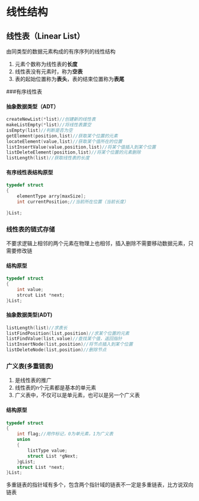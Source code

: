 # 线性结构

## 线性表（Linear List）

由同类型的数据元素构成的有序序列的线性结构

1. 元素个数称为线性表的**长度**
2. 线性表没有元素时，称为**空表**
3. 表的起始位置称为**表头**，表的结束位置称为**表尾**

###有序线性表

#### 抽象数据类型（ADT）

```c
createNewList(*list)//创建新的线性表
makeListEmpty(*list)//将线性表置空
isEmpty(list)//判断是否为空
getElement(position,list)//获取某个位置的元素    
locateElement(value,list)//获取某个值所在的位置
listInsertValue(value,position,list)//将某个值插入到某个位置
listDeleteElement(position,list)//将某个位置的元素删除
listLength(list)//获取线性表的长度
```

#### 有序线性表结构原型

```c
typedef struct
{
    elementType arry[maxSize];
    int currentPosition;//当前所在位置（当前长度）
    
}List;
```

### 线性表的链式存储

不要求逻辑上相邻的两个元素在物理上也相邻，插入删除不需要移动数据元素，只需要修改链

#### 结构原型

```c
typedef struct
{
    int value;
    strcut List *next;
}List;
```

#### 抽象数据类型(ADT)

```c
listLength(list)//求表长
listFindPosition(list,position)//求某个位置的元素
listFindValue(list,value)//查找某个值，返回指针
listInsertNode(list,position)//将节点插入到某个位置
listDeleteNode(list,position)//删除节点    
```

### 广义表(多重链表)

1. 是线性表的推广
2. 线性表的n个元素都是基本的单元素
3. 广义表中，不仅可以是单元素，也可以是另一个广义表

#### 结构原型

```c
typedef struct
{
    int flag;//用作标记，0为单元素，1为广义表
    union
    {
        listType value;
        struct List *gNext;
    }gList;
    struct List *next;
}List;
```

多重链表的指针域有多个，包含两个指针域的链表不一定是多重链表，比方说双向链表